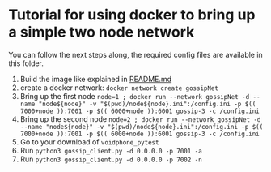 # Tutorial for using docker to bring up a simple two node network

You can follow the next steps along, the required config files are available in
this folder.

1. Build the image like explained in [README.md](../README.md)
2. create a docker network: `docker network create gossipNet`
3. Bring up the first node `node=1 ; docker run --network gossipNet -d --name "node${node}" -v "$(pwd)/node${node}.ini":/config.ini -p $(( 7000+node )):7001 -p $(( 6000+node )):6001 gossip-3 -c /config.ini`
4. Bring up the second node `node=2 ; docker run --network gossipNet -d --name "node${node}" -v "$(pwd)/node${node}.ini":/config.ini -p $(( 7000+node )):7001 -p $(( 6000+node )):6001 gossip-3 -c /config.ini`
5. Go to your download of `voidphone_pytest`
6. Run `python3 gossip_client.py -d 0.0.0.0 -p 7001 -a`
6. Run `python3 gossip_client.py -d 0.0.0.0 -p 7002 -n`

